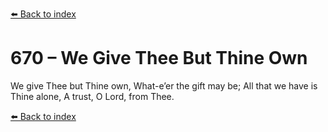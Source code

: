 [⬅️ Back to index](../README.md)

# 670 – We Give Thee But Thine Own

We give Thee but Thine own,
What-e’er the gift may be;
All that we have is Thine alone,
A trust, O Lord, from Thee.

[⬅️ Back to index](../README.md)
